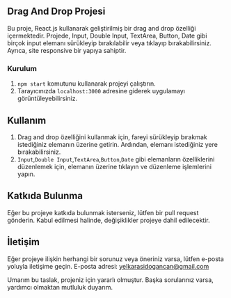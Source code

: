 ## Drag And Drop Projesi

Bu proje, React.js kullanarak geliştirilmiş bir drag and drop özelliği içermektedir. Projede, Input, Double Input, TextArea, Button, Date gibi birçok input elemanı sürükleyip bırakılabilir veya tıklayıp bırakabilirsiniz. Ayrıca, site responsive bir yapıya sahiptir.

### Kurulum

1) `npm start` komutunu kullanarak projeyi çalıştırın.
2) Tarayıcınızda `localhost:3000` adresine giderek uygulamayı görüntüleyebilirsiniz.

## Kullanım

1) Drag and drop özelliğini kullanmak için, fareyi sürükleyip bırakmak istediğiniz elemanın üzerine getirin. Ardından, elemanı istediğiniz yere bırakabilirsiniz.
2) `Input`,`Double Input`,`TextArea`,`Button`,`Date` gibi elemanların özelliklerini düzenlemek için, elemanın üzerine tıklayın ve düzenleme işlemlerini yapın.

## Katkıda Bulunma

Eğer bu projeye katkıda bulunmak isterseniz, lütfen bir pull request gönderin. Kabul edilmesi halinde, değişiklikler projeye dahil edilecektir.

## İletişim

Eğer projeye ilişkin herhangi bir sorunuz veya öneriniz varsa, lütfen e-posta yoluyla iletişime geçin. E-posta adresi: yelkarasidogancan@gmail.com

Umarım bu taslak, projeniz için yararlı olmuştur. Başka sorularınız varsa, yardımcı olmaktan mutluluk duyarım.
